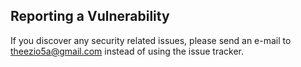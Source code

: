 ## Reporting a Vulnerability

 If you discover any security related issues, please send an e-mail to theezio5a@gmail.com instead of using the issue tracker.
